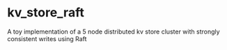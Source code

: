 # kv_store_raft
A toy implementation of a 5 node distributed kv store cluster with strongly consistent writes using Raft
